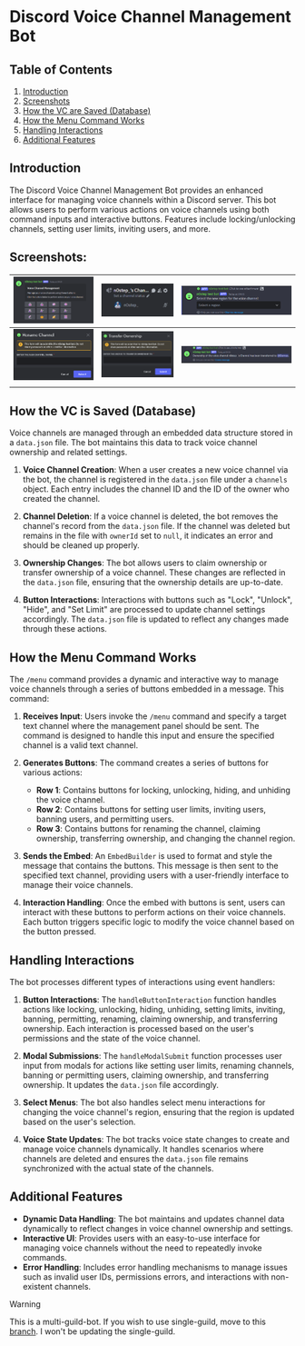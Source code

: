 # Discord Voice Channel Management Bot

## Table of Contents

1. [Introduction](#introduction)
2. [Screenshots](#screenshots)
3. [How the VC are Saved (Database)](#how-the-vc-is-saved)
4. [How the Menu Command Works](#how-the-menu-command-works)
5. [Handling Interactions](#handling-interactions)
6. [Additional Features](#additional-features)

## Introduction

The Discord Voice Channel Management Bot provides an enhanced interface for managing voice channels within a Discord server. This bot allows users to perform various actions on voice channels using both command inputs and interactive buttons. Features include locking/unlocking channels, setting user limits, inviting users, and more.

## Screenshots:

| ![alt text](.github/screenshots/image.png) | ![alt text](.github/screenshots/image-1.png) | ![alt text](.github/screenshots/image-2.png) |
|:------------------------------------------:|:--------------------------------------------:|:--------------------------------------------:|
| ![alt text](.github/screenshots/image-3.png) | ![alt text](.github/screenshots/image-5.png) | ![alt text](.github/screenshots/image-4.png) |
|                                            |                                            |                                            |


## How the VC is Saved (Database)

Voice channels are managed through an embedded data structure stored in a `data.json` file. The bot maintains this data to track voice channel ownership and related settings. 

1. **Voice Channel Creation**: When a user creates a new voice channel via the bot, the channel is registered in the `data.json` file under a `channels` object. Each entry includes the channel ID and the ID of the owner who created the channel.

2. **Channel Deletion**: If a voice channel is deleted, the bot removes the channel's record from the `data.json` file. If the channel was deleted but remains in the file with `ownerId` set to `null`, it indicates an error and should be cleaned up properly.

3. **Ownership Changes**: The bot allows users to claim ownership or transfer ownership of a voice channel. These changes are reflected in the `data.json` file, ensuring that the ownership details are up-to-date.

4. **Button Interactions**: Interactions with buttons such as "Lock", "Unlock", "Hide", and "Set Limit" are processed to update channel settings accordingly. The `data.json` file is updated to reflect any changes made through these actions.

## How the Menu Command Works

The `/menu` command provides a dynamic and interactive way to manage voice channels through a series of buttons embedded in a message. This command:

1. **Receives Input**: Users invoke the `/menu` command and specify a target text channel where the management panel should be sent. The command is designed to handle this input and ensure the specified channel is a valid text channel.

2. **Generates Buttons**: The command creates a series of buttons for various actions:
   - **Row 1**: Contains buttons for locking, unlocking, hiding, and unhiding the voice channel.
   - **Row 2**: Contains buttons for setting user limits, inviting users, banning users, and permitting users.
   - **Row 3**: Contains buttons for renaming the channel, claiming ownership, transferring ownership, and changing the channel region.

3. **Sends the Embed**: An `EmbedBuilder` is used to format and style the message that contains the buttons. This message is then sent to the specified text channel, providing users with a user-friendly interface to manage their voice channels.

4. **Interaction Handling**: Once the embed with buttons is sent, users can interact with these buttons to perform actions on their voice channels. Each button triggers specific logic to modify the voice channel based on the button pressed.

## Handling Interactions

The bot processes different types of interactions using event handlers:

1. **Button Interactions**: The `handleButtonInteraction` function handles actions like locking, unlocking, hiding, unhiding, setting limits, inviting, banning, permitting, renaming, claiming ownership, and transferring ownership. Each interaction is processed based on the user's permissions and the state of the voice channel.

2. **Modal Submissions**: The `handleModalSubmit` function processes user input from modals for actions like setting user limits, renaming channels, banning or permitting users, claiming ownership, and transferring ownership. It updates the `data.json` file accordingly.

3. **Select Menus**: The bot also handles select menu interactions for changing the voice channel's region, ensuring that the region is updated based on the user's selection.

4. **Voice State Updates**: The bot tracks voice state changes to create and manage voice channels dynamically. It handles scenarios where channels are deleted and ensures the `data.json` file remains synchronized with the actual state of the channels.

## Additional Features

- **Dynamic Data Handling**: The bot maintains and updates channel data dynamically to reflect changes in voice channel ownership and settings.
- **Interactive UI**: Provides users with an easy-to-use interface for managing voice channels without the need to repeatedly invoke commands.
- **Error Handling**: Includes error handling mechanisms to manage issues such as invalid user IDs, permissions errors, and interactions with non-existent channels.

> [!WARNING]
> This is a multi-guild-bot. If you wish to use single-guild, move to this [branch](https://github.com/krushna06/JTC-Discord/tree/Single-Guild).
> I won't be updating the single-guild.